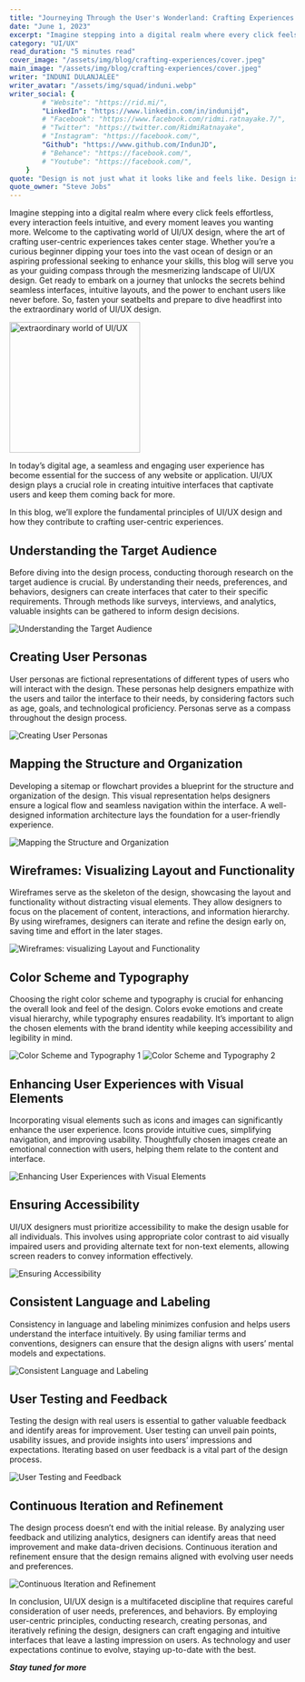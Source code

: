 ```yaml
---
title: "Journeying Through the User's Wonderland: Crafting Experiences That Spark Delight and Deep Connection"
date: "June 1, 2023"
excerpt: "Imagine stepping into a digital realm where every click feels effortless, every interaction feels intuitive, and every moment leaves you wanting more. Welcome to the captivating world of UI/UX design, where the art of crafting user-centric experiences takes center stage. Whether you’re..."
category: "UI/UX"
read_duration: "5 minutes read"
cover_image: "/assets/img/blog/crafting-experiences/cover.jpeg"
main_image: "/assets/img/blog/crafting-experiences/cover.jpeg"
writer: "INDUNI DULANJALEE"
writer_avatar: "/assets/img/squad/induni.webp"
writer_social: {
        # "Website": "https://rid.mi/",
        "LinkedIn": "https://www.linkedin.com/in/indunijd",
        # "Facebook": "https://www.facebook.com/ridmi.ratnayake.7/",
        # "Twitter": "https://twitter.com/RidmiRatnayake",
        # "Instagram": "https://facebook.com/",
        "Github": "https://www.github.com/IndunJD",
        # "Behance": "https://facebook.com/",
        # "Youtube": "https://facebook.com/",
    }
quote: "Design is not just what it looks like and feels like. Design is how it works."
quote_owner: "Steve Jobs"
---
```


Imagine stepping into a digital realm where every click feels effortless, every interaction feels intuitive, and every moment leaves you wanting more. Welcome to the captivating world of UI/UX design, where the art of crafting user-centric experiences takes center stage. Whether you’re a curious beginner dipping your toes into the vast ocean of design or an aspiring professional seeking to enhance your skills, this blog will serve you as your guiding compass through the mesmerizing landscape of UI/UX design. Get ready to embark on a journey that unlocks the secrets behind seamless interfaces, intuitive layouts, and the power to enchant users like never before. So, fasten your seatbelts and prepare to dive headfirst into the extraordinary world of UI/UX design.

<img src="/assets/img/blog/crafting-experiences/1.gif" alt="extraordinary world of UI/UX" style="width:230px">

In today’s digital age, a seamless and engaging user experience has become essential for the success of any website or application. UI/UX design plays a crucial role in creating intuitive interfaces that captivate users and keep them coming back for more.

In this blog, we’ll explore the fundamental principles of UI/UX design and how they contribute to crafting user-centric experiences.

## Understanding the Target Audience

Before diving into the design process, conducting thorough research on the target audience is crucial. By understanding their needs, preferences, and behaviors, designers can create interfaces that cater to their specific requirements. Through methods like surveys, interviews, and analytics, valuable insights can be gathered to inform design decisions.

![Understanding the Target Audience](/assets/img/blog/crafting-experiences/2.gif)

## Creating User Personas

User personas are fictional representations of different types of users who will interact with the design. These personas help designers empathize with the users and tailor the interface to their needs, by considering factors such as age, goals, and technological proficiency. Personas serve as a compass throughout the design process.

![Creating User Personas](/assets/img/blog/crafting-experiences/3.png)

## Mapping the Structure and Organization

Developing a sitemap or flowchart provides a blueprint for the structure and organization of the design. This visual representation helps designers ensure a logical flow and seamless navigation within the interface. A well-designed information architecture lays the foundation for a user-friendly experience.

![Mapping the Structure and Organization](/assets/img/blog/crafting-experiences/4.png)

## Wireframes: Visualizing Layout and Functionality

Wireframes serve as the skeleton of the design, showcasing the layout and functionality without distracting visual elements. They allow designers to focus on the placement of content, interactions, and information hierarchy. By using wireframes, designers can iterate and refine the design early on, saving time and effort in the later stages.

![Wireframes: visualizing Layout and Functionality](/assets/img/blog/crafting-experiences/5.png)

## Color Scheme and Typography

Choosing the right color scheme and typography is crucial for enhancing the overall look and feel of the design. Colors evoke emotions and create visual hierarchy, while typography ensures readability. It’s important to align the chosen elements with the brand identity while keeping accessibility and legibility in mind.

![Color Scheme and Typography 1](/assets/img/blog/crafting-experiences/6.png)
![Color Scheme and Typography 2](/assets/img/blog/crafting-experiences/7.png)

## Enhancing User Experiences with Visual Elements

Incorporating visual elements such as icons and images can significantly enhance the user experience. Icons provide intuitive cues, simplifying navigation, and improving usability. Thoughtfully chosen images create an emotional connection with users, helping them relate to the content and interface.

![Enhancing User Experiences with Visual Elements](/assets/img/blog/crafting-experiences/8.gif)

## Ensuring Accessibility

UI/UX designers must prioritize accessibility to make the design usable for all individuals. This involves using appropriate color contrast to aid visually impaired users and providing alternate text for non-text elements, allowing screen readers to convey information effectively.

![Ensuring Accessibility](/assets/img/blog/crafting-experiences/9.png)

## Consistent Language and Labeling

Consistency in language and labeling minimizes confusion and helps users understand the interface intuitively. By using familiar terms and conventions, designers can ensure that the design aligns with users’ mental models and expectations.

![Consistent Language and Labeling](/assets/img/blog/crafting-experiences/10.png)

## User Testing and Feedback

Testing the design with real users is essential to gather valuable feedback and identify areas for improvement. User testing can unveil pain points, usability issues, and provide insights into users’ impressions and expectations. Iterating based on user feedback is a vital part of the design process.

![User Testing and Feedback](/assets/img/blog/crafting-experiences/11.gif)

## Continuous Iteration and Refinement

The design process doesn’t end with the initial release. By analyzing user feedback and utilizing analytics, designers can identify areas that need improvement and make data-driven decisions. Continuous iteration and refinement ensure that the design remains aligned with evolving user needs and preferences.

![Continuous Iteration and Refinement](/assets/img/blog/crafting-experiences/12.gif)

In conclusion, UI/UX design is a multifaceted discipline that requires careful consideration of user needs, preferences, and behaviors. By employing user-centric principles, conducting research, creating personas, and iteratively refining the design, designers can craft engaging and intuitive interfaces that leave a lasting impression on users. As technology and user expectations continue to evolve, staying up-to-date with the best.

**_Stay tuned for more_**
